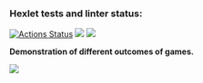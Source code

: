 ### Hexlet tests and linter status:
[![Actions Status](https://github.com/Vitaliy-Berezhnoy/python-project-49/actions/workflows/hexlet-check.yml/badge.svg)](https://github.com/Vitaliy-Berezhnoy/python-project-49/actions)
<a href="https://codeclimate.com/github/Vitaliy-Berezhnoy/python-project-49/maintainability"><img src="https://api.codeclimate.com/v1/badges/3e3c695d3a98ff59c1d0/maintainability" /></a>
<a href="https://asciinema.org/a/9Skt2FbW7LSCkBky9LgDa7NLe" target="_blank"><img src="https://asciinema.org/a/9Skt2FbW7LSCkBky9LgDa7NLe.svg" /></a>


**Demonstration of different outcomes of games.**

<a href="https://asciinema.org/a/697210" target="_blank"><img src="https://asciinema.org/a/697210.svg" /></a>